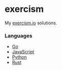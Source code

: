 # exercism

My [exercism.io](https://exercism.io) solutions.

### Languages
- [Go](./go)
- [JavaScript](./javascript)
- [Python](./python)
- [Rust](./rust)
